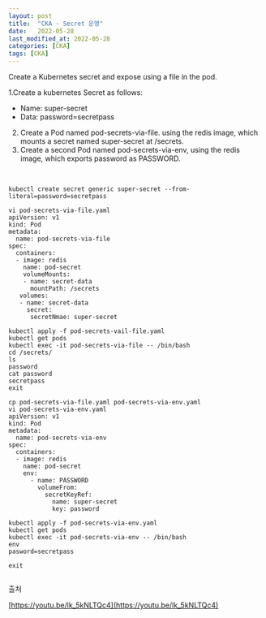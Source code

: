 ```yaml
---
layout: post
title:  "CKA - Secret 운영"
date:   2022-05-28
last_modified_at: 2022-05-28
categories: [CKA]
tags: [CKA]
---
```


Create a Kubernetes secret and expose using a file in the pod.

1.Create a kubernetes Secret as follows:

- Name: super-secret
- Data: password=secretpass

2. Create a Pod named pod-secrets-via-file. using the redis image, which mounts a secret named super-secret at /secrets.
3. Create a second Pod named pod-secrets-via-env, using the redis image, which exports password as PASSWORD.

<br/>

```shell
kubectl create secret generic super-secret --from-literal=password=secretpass

vi pod-secrets-via-file.yaml
apiVersion: v1
kind: Pod
metadata:
  name: pod-secrets-via-file
spec:
  containers:
  - image: redis
    name: pod-secret
    volumeMounts:
    - name: secret-data
      mountPath: /secrets
   volumes:
   - name: secret-data
     secret:
      secretNmae: super-secret
      
kubectl apply -f pod-secrets-vail-file.yaml
kubectl get pods
kubectl exec -it pod-secrets-via-file -- /bin/bash
cd /secrets/
ls
password
cat password
secretpass
exit

cp pod-secrets-via-file.yaml pod-secrets-via-env.yaml
vi pod-secrets-via-env.yaml
apiVersion: v1
kind: Pod
metadata:
  name: pod-secrets-via-env
spec:
  containers:
  - image: redis
    name: pod-secret
    env:
      - name: PASSWORD
        volumeFrom:
          secretKeyRef:
            name: super-secret
            key: password

kubectl apply -f pod-secrets-via-env.yaml
kubectl get pods
kubectl exec -it pod-secrets-via-env -- /bin/bash
env
pasword=secretpass

exit
    
```

출처

[https://youtu.be/lk_5kNLTQc4](https://youtu.be/lk_5kNLTQc4)